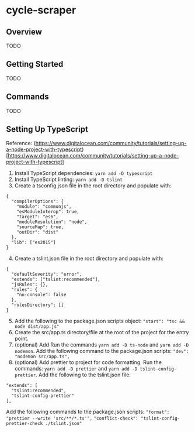 # cycle-scraper

## Overview

TODO

## Getting Started

TODO

## Commands

TODO

## Setting Up TypeScript

Reference: (https://www.digitalocean.com/community/tutorials/setting-up-a-node-project-with-typescript)[https://www.digitalocean.com/community/tutorials/setting-up-a-node-project-with-typescript]

1. Install TypeScript dependencies: `yarn add -D typescript`
2. Install TypeScript linting: `yarn add -D tslint`
3. Create a tsconfig.json file in the root directory and populate with:

```
{
  "compilerOptions": {
    "module": "commonjs",
    "esModuleInterop": true,
    "target": "es6",
    "moduleResolution": "node",
    "sourceMap": true,
    "outDir": "dist"
  },
  "lib": ["es2015"]
}
```

4. Create a tslint.json file in the root directory and populate with:

```
{
  "defaultSeverity": "error",
  "extends": ["tslint:recommended"],
  "jsRules": {},
  "rules": {
    "no-console": false
  },
  "rulesDirectory": []
}
```

5. Add the following to the package.json scripts object:
   `"start": "tsc && node dist/app.js"`
6. Create the src/app.ts directory/file at the root of the project for the entry point.
7. (optional) Add Run the commands `yarn add -D ts-node` and `yarn add -D nodemon`. Add the following command to the package.json scripts:
   `"dev": "nodemon src/app.ts",`
8. (optional) Add prettier to project for code formatting. Run the commands: `yarn add -D prettier` and `yarn add -D tslint-config-prettier`. Add the following to the tslint.json file:

```
"extends": [
  "tslint:recommended",
  "tslint-config-prettier"
],
```

Add the following commands to the package.json scripts:
`"format": "prettier --write 'src/**/*.ts'",`
`"conflict-check": "tslint-config-prettier-check ./tslint.json"`
